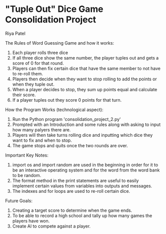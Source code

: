 # "Tuple Out" Dice Game Consolidation Project
Riya Patel

The Rules of Word Guessing Game and how it works:

1. Each player rolls three dice
2. If all three dice show the same number, the player tuples out and gets a score of 0 for that round.
3. Players can then fix certain dice that have the same member to not have to re-roll them.
4. Players then decide when they want to stop rolling to add the points or when they tuple out.
5. When a player decides to stop, they sum up points equal and calculate their score.
6. If a player tuples out they score 0 points for that turn.


How the Program Works (technological aspect):

1. Run the Python program 'consolidation_project_2.py'
2. Prompted with an Introduction and some rules along with asking to input how many palyers there are.
3. Players will then take turns rolling dice and inputting which dice they want to fix and when to stop.
4. The game stops and quits once the two rounds are over.


Important Key Notes:

1. import os and import random are used in the beginning in order for it to be an interactive operating system and for the word from the word bank to be random.
2. The format method in the print statements are useful to easily implement certain values from variables into outputs and messages.
3. The indexes and for loops are used to re-roll certain dice.


Future Goals:

1. Creating a target score to determine when the game ends.
2. To be able to record a high school and tally up how many games the players have won.
3. Create AI to compete against a player.